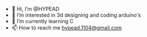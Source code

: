 - 👋 Hi, I’m @HYPEAD
- 👀 I’m interested in 3d designing and coding arduino's
- 🌱 I’m currently learning C
- 📫 How to reach me hypead.1104@gmail.com

<!---
HYPEAD/HYPEAD is a ✨ special ✨ repository because its `README.md` (this file) appears on your GitHub profile.
You can click the Preview link to take a look at your changes.
--->
